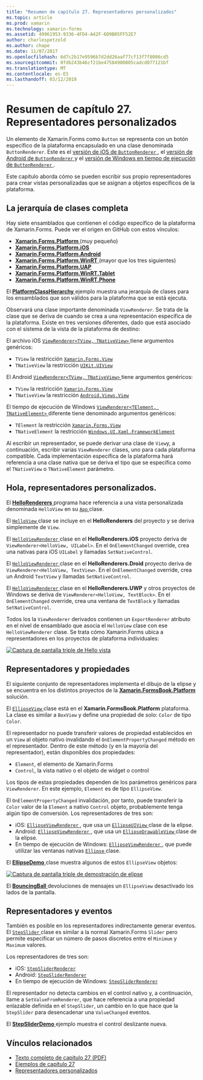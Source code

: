 ```yaml
---
title: "Resumen de capítulo 27. Representadores personalizados"
ms.topic: article
ms.prod: xamarin
ms.technology: xamarin-forms
ms.assetid: 49961953-9336-4FD4-A42F-6D9B05FF52E7
author: charlespetzold
ms.author: chape
ms.date: 11/07/2017
ms.openlocfilehash: 6d7c2b17e9596b7d2dd26aaf77cf13f7f8086cd5
ms.sourcegitcommit: 0fdb243b46cf21be47584900805cadcd077121bf
ms.translationtype: MT
ms.contentlocale: es-ES
ms.lasthandoff: 03/12/2018
---
```

# <a name="summary-of-chapter-27-custom-renderers"></a>Resumen de capítulo 27. Representadores personalizados

Un elemento de Xamarin.Forms como `Button` se representa con un botón específico de la plataforma encapsulado en una clase denominada `ButtonRenderer`.  Este es el [versión de iOS de `ButtonRenderer` ](https://github.com/xamarin/Xamarin.Forms/blob/master/Xamarin.Forms.Platform.iOS/Renderers/ButtonRenderer.cs), el [versión de Android de `ButtonRenderer` ](https://github.com/xamarin/Xamarin.Forms/blob/master/Xamarin.Forms.Platform.Android/Renderers/ButtonRenderer.cs)y el [versión de Windows en tiempo de ejecución de `ButtonRenderer` ](https://github.com/xamarin/Xamarin.Forms/blob/master/Xamarin.Forms.Platform.WinRT/ButtonRenderer.cs).

Este capítulo aborda cómo se pueden escribir sus propio representadores para crear vistas personalizadas que se asignan a objetos específicos de la plataforma.

## <a name="the-complete-class-hierarchy"></a>La jerarquía de clases completa

Hay siete ensamblados que contienen el código específico de la plataforma de Xamarin.Forms.
Puede ver el origen en GitHub con estos vínculos:

- [**Xamarin.Forms.Platform** ](https://github.com/xamarin/Xamarin.Forms/tree/master/Xamarin.Forms.Platform) (muy pequeño)
- [**Xamarin.Forms.Platform.iOS**](https://github.com/xamarin/Xamarin.Forms/tree/master/Xamarin.Forms.Platform.iOS)
- [**Xamarin.Forms.Platform.Android**](https://github.com/xamarin/Xamarin.Forms/tree/master/Xamarin.Forms.Platform.Android)
- [**Xamarin.Forms.Platform.WinRT** ](https://github.com/xamarin/Xamarin.Forms/tree/master/Xamarin.Forms.Platform.WinRT) (mayor que los tres siguientes)
- [**Xamarin.Forms.Platform.UAP**](https://github.com/xamarin/Xamarin.Forms/tree/master/Xamarin.Forms.Platform.UAP)
- [**Xamarin.Forms.Platform.WinRT.Tablet**](https://github.com/xamarin/Xamarin.Forms/tree/master/Xamarin.Forms.Platform.WinRT.Tablet)
- [**Xamarin.Forms.Platform.WinRT.Phone**](https://github.com/xamarin/Xamarin.Forms/tree/master/Xamarin.Forms.Platform.WinRT.Phone)

El [ **PlatformClassHierarchy** ](https://github.com/xamarin/xamarin-forms-book-samples/tree/master/Chapter27/PlatformClassHierarchy) ejemplo muestra una jerarquía de clases para los ensamblados que son válidos para la plataforma que se está ejecuta.

Observará una clase importante denominada `ViewRenderer`. Se trata de la clase que se deriva de cuando se crea a una representación específica de la plataforma. Existe en tres versiones diferentes, dado que está asociado con el sistema de la vista de la plataforma de destino:

El archivo iOS [ `ViewRenderer<TView, TNativeView>` ](https://github.com/xamarin/Xamarin.Forms/blob/master/Xamarin.Forms.Platform.iOS/ViewRenderer.cs#L26) tiene argumentos genéricos:

- `TView` la restricción [`Xamarin.Forms.View`](https://developer.xamarin.com/api/type/Xamarin.Forms.View/)
- `TNativeView` la restricción [`UIKit.UIView`](https://developer.xamarin.com/api/type/UIKit.UIView/)

El Android [ `ViewRenderer<TView, TNativeView>` ](https://github.com/xamarin/Xamarin.Forms/blob/master/Xamarin.Forms.Platform.Android/ViewRenderer.cs#L14) tiene argumentos genéricos:

- `TView` la restricción [`Xamarin.Forms.View`](https://developer.xamarin.com/api/type/Xamarin.Forms.View/)
- `TNativeView` la restricción [`Android.Views.View`](https://developer.xamarin.com/api/type/Android.Views.View/)

El tiempo de ejecución de Windows [ `ViewRenderer<TElement, TNativeElement>` ](https://github.com/xamarin/Xamarin.Forms/blob/master/Xamarin.Forms.Platform.WinRT/ViewRenderer.cs#L12) diferente tiene denominado argumentos genéricos:

- `TElement` la restricción [`Xamarin.Forms.View`](https://developer.xamarin.com/api/type/Xamarin.Forms.View/)
- `TNativeElement` la restricción [`Windows.UI.Xaml.FrameworkElement`](https://msdn.microsoft.com/library/windows/apps/windows.ui.xaml.frameworkelement.aspx)

Al escribir un representador, se puede derivar una clase de `View`y, a continuación, escribir varias `ViewRenderer` clases, uno para cada plataforma compatible. Cada implementación específica de la plataforma hará referencia a una clase nativa que se deriva el tipo que se especifica como el `TNativeView` o `TNativeElement` parámetro.

## <a name="hello-custom-renderers"></a>Hola, representadores personalizados.

El [ **HelloRenderers** ](https://github.com/xamarin/xamarin-forms-book-samples/tree/master/Chapter27/HelloRenderers) programa hace referencia a una vista personalizada denominada `HelloView` en su [ `App` ](https://github.com/xamarin/xamarin-forms-book-samples/blob/master/Chapter27/HelloRenderers/HelloRenderers/HelloRenderers/App.cs) clase.

El [ `HelloView` ](https://github.com/xamarin/xamarin-forms-book-samples/blob/master/Chapter27/HelloRenderers/HelloRenderers/HelloRenderers/HelloView.cs) clase se incluye en el **HelloRenderers** del proyecto y se deriva simplemente de `View`.

El [ `HelloViewRenderer` ](https://github.com/xamarin/xamarin-forms-book-samples/blob/master/Chapter27/HelloRenderers/HelloRenderers/HelloRenderers.iOS/HelloViewRenderer.cs) clase en el **HelloRenderers.iOS** proyecto deriva de `ViewRenderer<HelloView, UILabel>`. En el `OnElementChanged` override, crea una nativas para iOS `UILabel` y llamadas `SetNativeControl`.

El [ `HelloViewRenderer` ](https://github.com/xamarin/xamarin-forms-book-samples/blob/master/Chapter27/HelloRenderers/HelloRenderers/HelloRenderers.Droid/HelloViewRenderer.cs) clase en el **HelloRenderers.Droid** proyecto deriva de `ViewRenderer<HelloView, TextView>`. En el `OnElementChanged` override, crea un Android `TextView` y llamadas `SetNativeControl`.

El [ `HelloViewRenderer` ](https://github.com/xamarin/xamarin-forms-book-samples/blob/master/Chapter27/HelloRenderers/HelloRenderers/HelloRenderers.UWP/HelloViewRenderer.cs) clase en el **HelloRenderers.UWP** y otros proyectos de Windows se deriva de `ViewRenderer<HelloView, TextBlock>`. En el `OnElementChanged` override, crea una ventana de `TextBlock` y llamadas `SetNativeControl`.

Todos los la `ViewRenderer` derivados contienen un `ExportRenderer` atributo en el nivel de ensamblado que asocia el `HelloView` clase con ese `HelloViewRenderer` clase. Se trata cómo Xamarin.Forms ubica a representadores en los proyectos de plataforma individuales:

[![Captura de pantalla triple de Hello vista](images/ch27fg02-small.png "representadores personalizados")](images/ch27fg02-large.png#lightbox "representadores personalizados")

## <a name="renderers-and-properties"></a>Representadores y propiedades

El siguiente conjunto de representadores implementa el dibujo de la elipse y se encuentra en los distintos proyectos de la [ **Xamarin.FormsBook.Platform** ](https://github.com/xamarin/xamarin-forms-book-samples/tree/master/Libraries/Xamarin.FormsBook.Platform) solución.

El [ `EllipseView` ](https://github.com/xamarin/xamarin-forms-book-samples/blob/master/Libraries/Xamarin.FormsBook.Platform/Xamarin.FormsBook.Platform/EllipseView.cs) clase está en el **Xamarin.FormsBook.Platform** plataforma. La clase es similar a `BoxView` y define una propiedad de solo: `Color` de tipo `Color`.

El representador no puede transferir valores de propiedad establecidos en un `View` al objeto nativo invalidando el `OnElementPropertyChanged` método en el representador. Dentro de este método (y en la mayoría del representador), están disponibles dos propiedades:

- `Element`, el elemento de Xamarin.Forms
- `Control`, la vista nativo o el objeto de widget o control

Los tipos de estas propiedades dependen de los parámetros genéricos para `ViewRenderer`. En este ejemplo, `Element` es de tipo `EllipseView`.

El `OnElementPropertyChanged` invalidación, por tanto, puede transferir la `Color` valor de la `Element` a nativo `Control` objeto, probablemente tenga algún tipo de conversión. Los representadores de tres son:

- iOS: [ `EllipseViewRenderer` ](https://github.com/xamarin/xamarin-forms-book-samples/blob/master/Libraries/Xamarin.FormsBook.Platform/Xamarin.FormsBook.Platform.iOS/EllipseViewRenderer.cs), que usa un [ `EllipseUIView` ](https://github.com/xamarin/xamarin-forms-book-samples/blob/master/Libraries/Xamarin.FormsBook.Platform/Xamarin.FormsBook.Platform.iOS/EllipseUIView.cs) clase de la elipse.
- Android: [ `EllipseViewRenderer` ](https://github.com/xamarin/xamarin-forms-book-samples/blob/master/Libraries/Xamarin.FormsBook.Platform/Xamarin.FormsBook.Platform.Android/EllipseViewRenderer.cs), que usa un [ `EllipseDrawableView` ](https://github.com/xamarin/xamarin-forms-book-samples/blob/master/Libraries/Xamarin.FormsBook.Platform/Xamarin.FormsBook.Platform.Android/EllipseDrawableView.cs) clase de la elipse.
- En tiempo de ejecución de Windows: [ `EllipseViewRenderer` ](https://github.com/xamarin/xamarin-forms-book-samples/blob/master/Libraries/Xamarin.FormsBook.Platform/Xamarin.FormsBook.Platform.WinRT/EllipseViewRenderer.cs), que puede utilizar las ventanas nativas [ `Ellipse` ](https://msdn.microsoft.com/library/windows/apps/windows.ui.xaml.shapes.ellipse.aspx) clase.

El [ **EllipseDemo** ](https://github.com/xamarin/xamarin-forms-book-samples/tree/master/Chapter27/EllipseDemo) clase muestra algunos de estos `EllipseView` objetos:

[![Captura de pantalla triple de demostración de elipse](images/ch27fg03-small.png "representadores personalizados de EllipseView")](images/ch27fg03-large.png#lightbox "EllipseView personalizado representadores")

El [ **BouncingBall** ](https://github.com/xamarin/xamarin-forms-book-samples/tree/master/Chapter27/BouncingBall) devoluciones de mensajes un `EllipseView` desactivado los lados de la pantalla.

## <a name="renderers-and-events"></a>Representadores y eventos

También es posible en los representadores indirectamente generar eventos. El [ `StepSlider` ](https://github.com/xamarin/xamarin-forms-book-samples/blob/master/Libraries/Xamarin.FormsBook.Platform/Xamarin.FormsBook.Platform/StepSlider.cs) clase es similar a la normal Xamarin.Forms `Slider` pero permite especificar un número de pasos discretos entre el `Minimum` y `Maximum` valores.

Los representadores de tres son:

- iOS: [`StepSliderRenderer`](https://github.com/xamarin/xamarin-forms-book-samples/blob/master/Libraries/Xamarin.FormsBook.Platform/Xamarin.FormsBook.Platform.iOS/StepSliderRenderer.cs)
- Android: [`StepSliderRenderer`](https://github.com/xamarin/xamarin-forms-book-samples/blob/master/Libraries/Xamarin.FormsBook.Platform/Xamarin.FormsBook.Platform.Android/StepSliderRenderer.cs)
- En tiempo de ejecución de Windows: [`StepSliderRenderer`](https://github.com/xamarin/xamarin-forms-book-samples/blob/master/Libraries/Xamarin.FormsBook.Platform/Xamarin.FormsBook.Platform.WinRT/StepSliderRenderer.cs)

El representador no detecta cambios en el control nativo y, a continuación, llame a `SetValueFromRenderer`, que hace referencia a una propiedad enlazable definida en el `StepSlider`, un cambio en lo que hace que la `StepSlider` para desencadenar una `ValueChanged` eventos.

El [ **StepSliderDemo** ](https://github.com/xamarin/xamarin-forms-book-samples/tree/master/Chapter27/StepSliderDemo) ejemplo muestra el control deslizante nueva.



## <a name="related-links"></a>Vínculos relacionados

- [Texto completo de capítulo 27 (PDF)](https://download.xamarin.com/developer/xamarin-forms-book/XamarinFormsBook-Ch27-Apr2016.pdf)
- [Ejemplos de capítulo 27](https://github.com/xamarin/xamarin-forms-book-samples/tree/master/Chapter27)
- [Representadores personalizados](~/xamarin-forms/app-fundamentals/custom-renderer/index.md)
